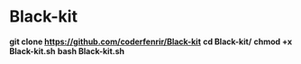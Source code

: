 # Black-kit
**git clone https://github.com/coderfenrir/Black-kit**
**cd Black-kit/**
**chmod +x Black-kit.sh**
**bash Black-kit.sh**

